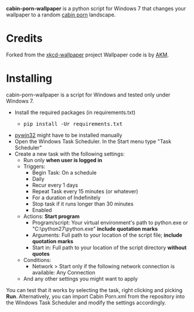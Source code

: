 **cabin-porn-wallpaper** is a python script for Windows 7 that changes your wallpaper to a random [cabin porn](http://cabinporn.com/) landscape.

Credits
=======
Forked from the [xkcd-wallpaper](https://github.com/abody/xkcd-wallpaper) project
Wallpaper code is by [ AKM](http://gabbpuy.blogspot.gr/2007/02/set-windows-wallpaper-from-python.html).

Installing
==========
cabin-porn-wallpaper is a script for Windows and tested only under Windows 7.

 * Install the required packages (in requirements.txt)
   * <pre>pip install -Ur requirements.txt</pre>
 * [pywin32](http://sourceforge.net/projects/pywin32/) might have to be installed manually
 * Open the Windows Task Scheduler. In the Start menu type "Task Scheduler"
 * Create a new task with the following settings:
   * Run only **when user is logged in**
   * Triggers: 
        * Begin Task: On a schedule
        * Daily
        * Recur every 1 days
        * Repeat Task every 15 minutes (or whatever)
        * For a duration of Indefinitely
        * Stop task if it runs longer than 30 minutes
        * Enabled
   * Actions: **Start program**
        * Program/script: Your virtual environment's path to python.exe or "C:\python27\python.exe" **include quotation marks**
        * Arguments: Full path to your location of the script file; **include quotation marks**
        * Start in: Full path to your location of the script directory **without quotes**
    * Conditions:
        * Network > Start only if the following network connection is available: Any Connection
    * And any other settings you might want to apply

You can test that it works by selecting the task, right clicking and picking **Run**. Alternatively, you can import Cabin Porn.xml from the repository into the Windows Task Scheduler and modify the settings accordingly.
